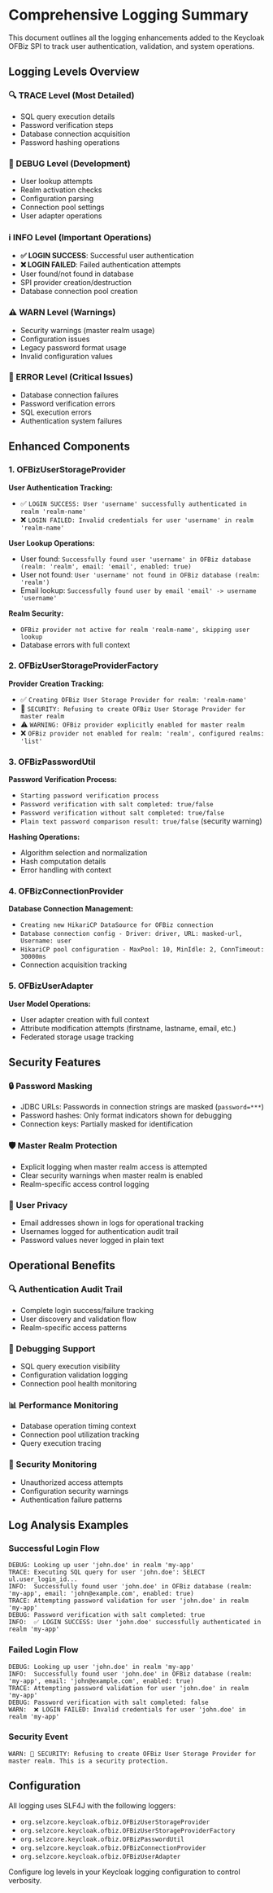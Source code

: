 # Comprehensive Logging Summary

This document outlines all the logging enhancements added to the Keycloak OFBiz SPI to track user authentication, validation, and system operations.

## Logging Levels Overview

### 🔍 TRACE Level (Most Detailed)
- SQL query execution details
- Password verification steps
- Database connection acquisition
- Password hashing operations

### 🐛 DEBUG Level (Development)
- User lookup attempts
- Realm activation checks
- Configuration parsing
- Connection pool settings
- User adapter operations

### ℹ️ INFO Level (Important Operations)
- **✅ LOGIN SUCCESS**: Successful user authentication
- **❌ LOGIN FAILED**: Failed authentication attempts
- User found/not found in database
- SPI provider creation/destruction
- Database connection pool creation

### ⚠️ WARN Level (Warnings)
- Security warnings (master realm usage)
- Configuration issues
- Legacy password format usage
- Invalid configuration values

### 🚨 ERROR Level (Critical Issues)
- Database connection failures
- Password verification errors
- SQL execution errors
- Authentication system failures

## Enhanced Components

### 1. OFBizUserStorageProvider
**User Authentication Tracking:**
- ✅ `LOGIN SUCCESS: User 'username' successfully authenticated in realm 'realm-name'`
- ❌ `LOGIN FAILED: Invalid credentials for user 'username' in realm 'realm-name'`

**User Lookup Operations:**
- User found: `Successfully found user 'username' in OFBiz database (realm: 'realm', email: 'email', enabled: true)`
- User not found: `User 'username' not found in OFBiz database (realm: 'realm')`
- Email lookup: `Successfully found user by email 'email' -> username 'username'`

**Realm Security:**
- `OFBiz provider not active for realm 'realm-name', skipping user lookup`
- Database errors with full context

### 2. OFBizUserStorageProviderFactory
**Provider Creation Tracking:**
- ✅ `Creating OFBiz User Storage Provider for realm: 'realm-name'`
- 🚫 `SECURITY: Refusing to create OFBiz User Storage Provider for master realm`
- ⚠️ `WARNING: OFBiz provider explicitly enabled for master realm`
- ❌ `OFBiz provider not enabled for realm: 'realm', configured realms: 'list'`

### 3. OFBizPasswordUtil
**Password Verification Process:**
- `Starting password verification process`
- `Password verification with salt completed: true/false`
- `Password verification without salt completed: true/false`
- `Plain text password comparison result: true/false` (security warning)

**Hashing Operations:**
- Algorithm selection and normalization
- Hash computation details
- Error handling with context

### 4. OFBizConnectionProvider
**Database Connection Management:**
- `Creating new HikariCP DataSource for OFBiz connection`
- `Database connection config - Driver: driver, URL: masked-url, Username: user`
- `HikariCP pool configuration - MaxPool: 10, MinIdle: 2, ConnTimeout: 30000ms`
- Connection acquisition tracking

### 5. OFBizUserAdapter
**User Model Operations:**
- User adapter creation with full context
- Attribute modification attempts (firstname, lastname, email, etc.)
- Federated storage usage tracking

## Security Features

### 🔒 Password Masking
- JDBC URLs: Passwords in connection strings are masked (`password=***`)
- Password hashes: Only format indicators shown for debugging
- Connection keys: Partially masked for identification

### 🛡️ Master Realm Protection
- Explicit logging when master realm access is attempted
- Clear security warnings when master realm is enabled
- Realm-specific access control logging

### 👤 User Privacy
- Email addresses shown in logs for operational tracking
- Usernames logged for authentication audit trail
- Password values never logged in plain text

## Operational Benefits

### 🔍 Authentication Audit Trail
- Complete login success/failure tracking
- User discovery and validation flow
- Realm-specific access patterns

### 🐛 Debugging Support
- SQL query execution visibility
- Configuration validation logging
- Connection pool health monitoring

### 📊 Performance Monitoring
- Database operation timing context
- Connection pool utilization tracking
- Query execution tracing

### 🚨 Security Monitoring
- Unauthorized access attempts
- Configuration security warnings
- Authentication failure patterns

## Log Analysis Examples

### Successful Login Flow
```
DEBUG: Looking up user 'john.doe' in realm 'my-app'
TRACE: Executing SQL query for user 'john.doe': SELECT ul.user_login_id...
INFO:  Successfully found user 'john.doe' in OFBiz database (realm: 'my-app', email: 'john@example.com', enabled: true)
TRACE: Attempting password validation for user 'john.doe' in realm 'my-app'
DEBUG: Password verification with salt completed: true
INFO:  ✅ LOGIN SUCCESS: User 'john.doe' successfully authenticated in realm 'my-app'
```

### Failed Login Flow
```
DEBUG: Looking up user 'john.doe' in realm 'my-app'
INFO:  Successfully found user 'john.doe' in OFBiz database (realm: 'my-app', email: 'john@example.com', enabled: true)
TRACE: Attempting password validation for user 'john.doe' in realm 'my-app'
DEBUG: Password verification with salt completed: false
WARN:  ❌ LOGIN FAILED: Invalid credentials for user 'john.doe' in realm 'my-app'
```

### Security Event
```
WARN: 🚫 SECURITY: Refusing to create OFBiz User Storage Provider for master realm. This is a security protection.
```

## Configuration

All logging uses SLF4J with the following loggers:
- `org.selzcore.keycloak.ofbiz.OFBizUserStorageProvider`
- `org.selzcore.keycloak.ofbiz.OFBizUserStorageProviderFactory`
- `org.selzcore.keycloak.ofbiz.OFBizPasswordUtil`
- `org.selzcore.keycloak.ofbiz.OFBizConnectionProvider`
- `org.selzcore.keycloak.ofbiz.OFBizUserAdapter`

Configure log levels in your Keycloak logging configuration to control verbosity.
